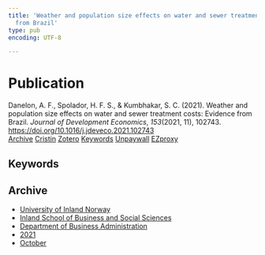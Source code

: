 ```yaml
---
title: 'Weather and population size effects on water and sewer treatment costs: Evidence
  from Brazil'
type: pub
encoding: UTF-8

---
```

<h1>Publication</h1>
<article id="csl-bib-container-4HRUI59N" class="csl-bib-container">
  <div class="csl-bib-body"> <div class="csl-entry">Danelon, A. F., Spolador, H. F. S., &#38; Kumbhakar, S. C. (2021). Weather and population size effects on water and sewer treatment costs: Evidence from Brazil. <i>Journal of Development Economics</i>, <i>153</i>(2021, 11), 102743. <a href="https://doi.org/10.1016/j.jdeveco.2021.102743">https://doi.org/10.1016/j.jdeveco.2021.102743</a></div> </div>
  <div class="csl-bib-buttons">
    <a href="#taxonomy-article-4HRUI59N" alt="archive" class="csl-bib-button">Archive</a>
    <a href="https://app.cristin.no/results/show.jsf?id=1943687" alt="Cristin" class="csl-bib-button">Cristin</a>
    <a href="http://zotero.org/groups/5881554/items/4HRUI59N" alt="Zotero" class="csl-bib-button">Zotero</a>
    <a href="#keywords-article-4HRUI59N" alt="keywords" class="csl-bib-button">Keywords</a>
    <a href="https://brage.inn.no/inn-xmlui/bitstream/11250/3023959/4/Danelon%20et%20al.%202021.pdf" alt="Unpaywall" class="csl-bib-button">Unpaywall</a>
    <a href="https://brage.inn.no/inn-xmlui/bitstream/11250/3023959/4/Danelon%20et%20al.%202021.pdf" alt="EZproxy" class="csl-bib-button">EZproxy</a>
  </div>
  <div id="csl-bib-meta-container-4HRUI59N"></div>
</article>
<div id="csl-bib-meta-4HRUI59N" class="csl-bib-meta">
  <article id="keywords-article-4HRUI59N" class="keywords-article">
    <h1>Keywords</h1>
    
  </article>
  <article id="taxonomy-article-4HRUI59N" class="taxonomy-article">
    <h1>Archive</h1>
    <ul>
      <li>
        <a href="/en/archive/?key=3DCRN523">University of Inland Norway</a>
      </li>
      <li>
        <a href="/en/archive/?key=DU8Q9LN9">Inland School of Business and Social Sciences</a>
      </li>
      <li>
        <a href="/en/archive/?key=3IQA89I8">Department of Business Administration</a>
      </li>
      <li>
        <a href="/en/archive/?key=39DV3H9E">2021</a>
      </li>
      <li>
        <a href="/en/archive/?key=MZSTA4ST">October</a>
      </li>
    </ul>
  </article>
</div>
